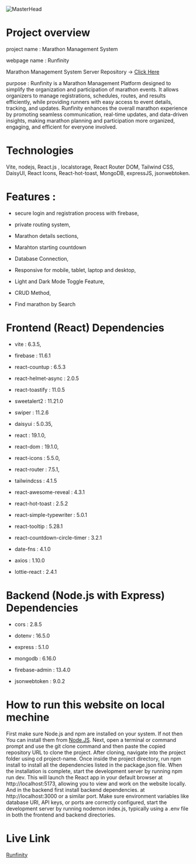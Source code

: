 ![MasterHead](https://i.ibb.co/1Yd89Hr5/Screenshot-2025-06-25-165554.png)

# Project overview

project name : Marathon Management System

webpage name : Runfinity

Marathon Management System Server Repository -> [Click Here](https://github.com/MMunim90/Marathol-management-system-server)

purpose : Runfinity is a Marathon Management Platform designed to simplify the organization and participation of marathon events. It allows organizers to manage registrations, schedules, routes, and results efficiently, while providing runners with easy access to event details, tracking, and updates. Runfinity enhances the overall marathon experience by promoting seamless communication, real-time updates, and data-driven insights, making marathon planning and participation more organized, engaging, and efficient for everyone involved.

# Technologies
Vite, nodejs, React.js , localstorage, React Router DOM, Tailwind CSS, DaisyUI, React Icons, React-hot-toast, MongoDB, expressJS, jsonwebtoken.

# Features : 

- secure login and registration process with firebase, 

- private routing system,

- Marathon details sections,

- Marahton starting countdown

- Database Connection,

- Responsive for mobile, tablet, laptop and desktop,

- Light and Dark Mode Toggle Feature,

- CRUD Method,

- Find marathon by Search

# Frontend (React) Dependencies

- vite : 6.3.5,

- firebase : 11.6.1

- react-countup : 6.5.3

- react-helmet-async : 2.0.5

- react-toastify : 11.0.5

- sweetalert2 : 11.21.0

- swiper : 11.2.6

- daisyui : 5.0.35,

- react : 19.1.0,

- react-dom : 19.1.0,

- react-icons : 5.5.0,

- react-router : 7.5.1,

- tailwindcss : 4.1.5

- react-awesome-reveal : 4.3.1

- react-hot-toast : 2.5.2

- react-simple-typewriter : 5.0.1

- react-tooltip : 5.28.1

- react-countdown-circle-timer : 3.2.1

- date-fns : 4.1.0

- axios : 1.10.0

- lottie-react : 2.4.1

# Backend (Node.js with Express) Dependencies

- cors : 2.8.5

- dotenv : 16.5.0

- express : 5.1.0

- mongodb : 6.16.0

- firebase-admin : 13.4.0

- jsonwebtoken : 9.0.2

# How to run this website on local mechine
First make sure Node.js and npm are installed on your system. If not then You can install them from [Node.JS](https://nodejs.org). Next, open a terminal or command prompt and use the git clone command and then paste the copied repository URL to clone the project. After cloning, navigate into the project folder using cd project-name. Once inside the project directory, run npm install to install all the dependencies listed in the package.json file. When the installation is complete, start the development server by running npm run dev. This will launch the React app in your default browser at http://localhost:5173, allowing you to view and work on the website locally. And in the backend first install backend dependencies. at http://localhost:3000 or a similar port. Make sure environment variables like database URI, API keys, or ports are correctly configured, start the development server by running nodemon index.js, typically using a .env file in both the frontend and backend directories.

# Live Link
[Runfinity](https://marathon-management-syst-9bb4a.web.app/)
